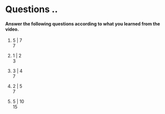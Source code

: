 # Questions ..

#### Answer the following questions according to what you learned from the video.

1. 5 | 7  
   7

2. 1 | 2  
   3

3. 3 | 4  
   7

4. 2 | 5  
   7

5. 5 | 10  
   15
